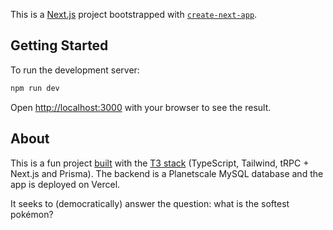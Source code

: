 This is a [Next.js](https://nextjs.org/) project bootstrapped with [`create-next-app`](https://github.com/vercel/next.js/tree/canary/packages/create-next-app).

## Getting Started

To run the development server:

```bash
npm run dev
```

Open [http://localhost:3000](http://localhost:3000) with your browser to see the result.

## About

This is a fun project [built](https://www.youtube.com/watch?v=PKy2lYEnhgs) with the [T3 stack](https://dev.to/nexxeln/t3-stack-and-my-most-popular-open-source-project-ever-5c31) (TypeScript, Tailwind, tRPC + Next.js and Prisma). The backend is a Planetscale MySQL database and the app is deployed on Vercel.

It seeks to (democratically) answer the question: what is the softest pokémon?
